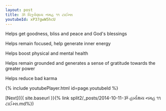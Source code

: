 ```yaml
---
layout: post
title: ૐ વિકુર્વણાય નમહ ૧૧ ટાઈમ્સ
youtubeId: xP37gwW5hcU
---
```

 
 
Helps get goodness, bliss and peace and God's blessings
 
Helps remain focused, help generate inner energy 
 
Helps boost physical and mental health 
 
Helps remain grounded and generates a sense of gratitude towards the greater power 
 
Helps reduce bad karma
 
 
 
 


{% include youtubePlayer.html id=page.youtubeId %}
 
[Next]({{ site.baseurl }}{% link  split2/_posts/2014-10-11-ૐ હાર્યક્ષય નમહ ૧૧ ટાઈમ્સ.md%})
 
